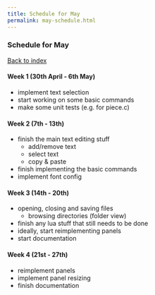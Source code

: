```yaml
---
title: Schedule for May
permalink: may-schedule.html
---
```


### Schedule for May

[Back to index](index.md)

#### Week 1 (30th April - 6th May)
* implement text selection
* start working on some basic commands
* make some unit tests (e.g. for piece.c)

#### Week 2 (7th - 13th)
* finish the main text editing stuff
  * add/remove text
  * select text
  * copy & paste
* finish implementing the basic commands
* implement font config

#### Week 3 (14th - 20th)
* opening, closing and saving files
  * browsing directories (folder view)
* finish any lua stuff that still needs to be done
* ideally, start reimplementing panels
* start documentation

#### Week 4 (21st - 27th)
* reimplement panels
* implement panel resizing
* finish documentation
